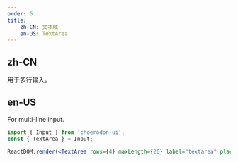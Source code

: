 ```yaml
---
order: 5
title:
    zh-CN: 文本域
    en-US: TextArea
---
```


## zh-CN

用于多行输入。

## en-US

For multi-line input.

````jsx
import { Input } from 'choerodon-ui';
const { TextArea } = Input;

ReactDOM.render(<TextArea rows={4} maxLength={20} label="textarea" placeholder="textarea usage" />, mountNode);
````
